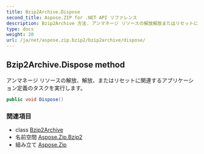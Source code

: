 ```yaml
---
title: Bzip2Archive.Dispose
second_title: Aspose.ZIP for .NET API リファレンス
description: Bzip2Archive 方法. アンマネージ リソースの解放解放またはリセットに関連するアプリケーション定義のタスクを実行します
type: docs
weight: 20
url: /ja/net/aspose.zip.bzip2/bzip2archive/dispose/
---
```

## Bzip2Archive.Dispose method

アンマネージ リソースの解放、解放、またはリセットに関連するアプリケーション定義のタスクを実行します。

```csharp
public void Dispose()
```

### 関連項目

* class [Bzip2Archive](../)
* 名前空間 [Aspose.Zip.Bzip2](../../bzip2archive/)
* 組み立て [Aspose.Zip](../../../)


